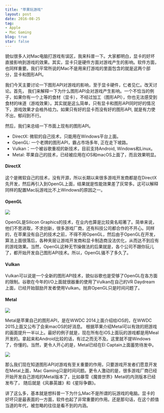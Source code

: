```yaml
---
title: "苹果玩游戏"
layout: post
date: 2016-08-25
tag:
- Apple
- Mac Gaming
blog: true
star: false
---
```


貌似很多人对Mac电脑打游戏有误区，我来科普一下。大家都明白，显卡的好坏直接影响到游戏的效果。其实，显卡只是硬件方面对游戏产生的影响。软件方面，也同样重要。我们平常所说的Mac不是用来打游戏的里面包含的就是这两个部分，显卡和图形API。

我们今天主要讨论一下图形API对游戏的影响，至于显卡硬件，仁者见仁。改天讨论。首先， 我们来解释一下为什么图形API会对游戏产生影响。一个不恰当的例子，如果你有一个上等的食材（显卡），不经过加工（图形API），你也无法感受到食材的味道（游戏效果）。其实就是这么简单，只有显卡和图形API同时好的情况下，游戏效果才会格外给力。如果只有好的显卡而没有好的图形API, 就是有力使不出，郁闷到不行。

然后，我们来总结一下市面上现有的图形API。

* DirectX: 微软的自己技术，只能用在Windows平台上面。
* OpenGL: 一个老牌的图形API，霸占市场多年, 正在走下坡路。
* Vulkan：一个被谷歌重视的新技术，目前支持Android, Windows和Linux。
* Metal: 苹果自己的技术，已经被应用在iOS和macOS上面了，而且效果明显。

#### DirectX

这个是微软自己的技术，没有开源，所以长期以来很多游戏开发商都是在DirectX先开发，然后再引入到OpenGL上面，结果就是性能效果差了灰常多。这可以解释同样的配置Mac玩游戏比不上Windows的原因之一。

#### OpenGL

<img src="{{site.url}}/assets/images/opengl1.jpg" />

OpenGL是Silicon Graphics的技术，在业内也算是比较臭名昭著了。简单来说，他们不思进取，不求创新，很多游戏厂商，还有科技公司都合作的不开心。同样的，在苹果没有自己的技术之前，不得不用OpenGL，然后由于OpenGL在开发，算法上面很落后，各种夹层让游戏开发商和显卡制造商没法优化，从而达不到应有的游戏效果。当然，OpenGL这种无节操做法的后果就是，各个公司不跟你玩儿了，都开始开发自己图形API技术。所以，OpenGL骚不了多久了。

#### Vulkan

Vulkan可以说是一个全新的图形API技术，貌似谷歌也是受够了OpenGL在各方面的限制。谷歌在今年的I/O上面就很器重的使用了Vulkan在自己的VR Daydream上面，已经开始鼓励开发者使用Vulkan。抛弃OpenGL只是时间问题了。

#### Metal

<img src="{{site.url}}/assets/images/metal.jpg" />

Metal是苹果自己的图形API，是在WWDC 2014上面介绍给iOS的，在WWDC 2015上面又公布了会来macOS的好消息。 根据苹果介绍Metal可以有效的把游戏的画面提升一半以上。最好的例子就是，现在所有在iOS上面玩的游戏都是用Meal开发的。拿起来和Android比较的话，有过之而无不及。这里就不提Windows了，你懂的。当然，更令人开心的是，Metal已经在El Captain上面蓄势待发中。

<img src="{{site.url}}/assets/images/game-makers.jpg" />

那么我们现在知道图形API对游戏有至关重要的作用，只要游戏开发者们愿意开发在Metal上面，Mac Gaming只是时间问题。更令人激动的是，很多游戏厂商已经开始开发自己游戏的Metal版本了，比如暴雪《魔兽世界》Metal的内测版本已经发布了， 随后就是《风暴英雄》和《星际争霸》。

讲了这么多，基本就是想科普一下为什么Mac不是所谓的玩游戏的电脑。显卡的好坏只是最表面的一方面，软件也起了非常重要的作用。还是那句话，在这个颜值当道的年代，被忽略的往往是看不到的内涵。



